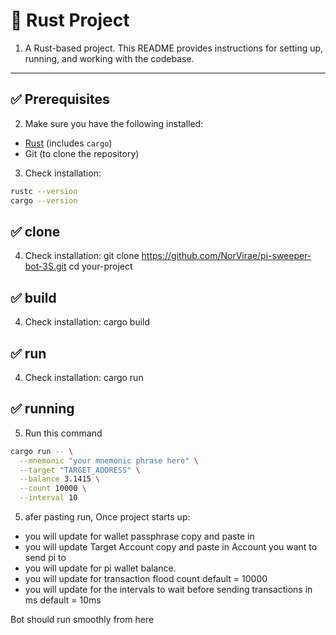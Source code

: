 # 🦀 Rust Project

1. A Rust-based project. This README provides instructions for setting up, running, and working with the codebase.

---

## ✅ Prerequisites

2. Make sure you have the following installed:

- [Rust](https://www.rust-lang.org/tools/install) (includes `cargo`)
- Git (to clone the repository)

3. Check installation:

```bash
rustc --version
cargo --version
```

## ✅ clone
4. Check installation:
git clone https://github.com/NorVirae/pi-sweeper-bot-3S.git
cd your-project


## ✅ build
4. Check installation:
cargo build

## ✅ run
4. Check installation:
cargo run


## ✅ running
5.  Run this command
```bash 
cargo run -- \
  --mnemonic "your mnemonic phrase here" \
  --target "TARGET_ADDRESS" \
  --balance 3.1415 \
  --count 10000 \
  --interval 10
  ```
5. afer pasting run, Once project starts up:
- you will update for wallet passphrase copy and paste in
- you will update Target Account copy and paste in Account you want to send pi to
- you will update for pi wallet balance.
- you will update for transaction flood count default = 10000
- you will update for the intervals to wait before sending transactions in ms default = 10ms

Bot should run smoothly from here

